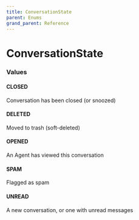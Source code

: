 ```yaml
---
title: ConversationState
parent: Enums
grand_parent: Reference
---
```


# ConversationState

<h3 id="values">Values</h3>

  <h4 id="closed" class="name anchored">CLOSED</h4>

  <div class="description-wrapper">
   <p>Conversation has been closed (or snoozed)</p>
  </div>

  <h4 id="deleted" class="name anchored">DELETED</h4>

  <div class="description-wrapper">
   <p>Moved to trash (soft-deleted)</p>
  </div>

  <h4 id="opened" class="name anchored">OPENED</h4>

  <div class="description-wrapper">
   <p>An Agent has viewed this conversation</p>
  </div>

  <h4 id="spam" class="name anchored">SPAM</h4>

  <div class="description-wrapper">
   <p>Flagged as spam</p>
  </div>

  <h4 id="unread" class="name anchored">UNREAD</h4>

  <div class="description-wrapper">
   <p>A new conversation, or one with unread messages</p>
  </div>

